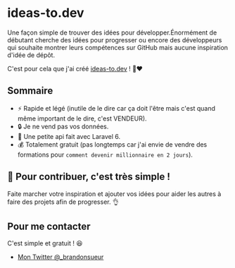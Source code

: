 # ideas-to.dev

Une façon simple de trouver des idées pour développer.Énormément de débutant cherche des idées pour progresser ou encore des développeurs qui souhaite montrer leurs compétences sur GitHub mais aucune inspiration d'idée de dépôt.

C'est pour cela que j'ai créé [ideas-to.dev](https://ideas-to.dev) ! 🚀❤️

## Sommaire

- ⚡️  Rapide et légé (inutile de le dire car ça doit l'être mais c'est quand même important de le dire, c'est VENDEUR).
- 🔒 Je ne vend pas vos données.
- 🚀 Une petite api fait avec Laravel 6.
- 💰 Totalement gratuit (pas longtemps car j'ai envie de vendre des formations pour `comment devenir millionnaire en 2 jours`).

## 🤝 Pour contribuer, c'est très simple !

Faite marcher votre inspiration et ajouter vos idées pour aider les autres à faire des projets afin de progresser. 👌

## Pour me contacter
C'est simple et gratuit ! 😆

- [Mon Twitter @_brandonsueur](https://twitter.com/_brandonsueur)
